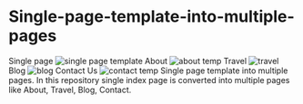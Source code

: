 # Single-page-template-into-multiple-pages
Single page
![single page template](https://user-images.githubusercontent.com/92078186/142158226-0204b034-0c07-4161-ae37-ad71f5e68fc0.png)
About
![about temp](https://user-images.githubusercontent.com/92078186/142156941-9f10b734-9b26-4fd9-a02a-a7fcac318769.png)
Travel
![travel](https://user-images.githubusercontent.com/92078186/142156961-216b44b2-e266-409b-932e-f4029020aa22.png)
Blog
![blog](https://user-images.githubusercontent.com/92078186/142157007-ded6af87-d731-4664-8461-1e3885648ef5.png)
Contact Us
![contact temp](https://user-images.githubusercontent.com/92078186/142157039-30e355e7-8537-4903-abdf-77afa3264d1d.png)
Single page template into multiple pages. In this repository single index page is converted into multiple pages like About, Travel, Blog, Contact.
